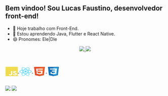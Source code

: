 ## Bem vindoo! Sou Lucas Faustino, desenvolvedor front-end!
- 🔭 Hoje trabalho com Front-End.
- 🌱 Estou aprendendo Java, Flutter e React Native.
- 😄 Pronomes: Ele|Dle
<div align="center">
  <a href="https://github.com/LucasFaustino10">
  <img height="140em" src="https://github-readme-stats.vercel.app/api?username=LucasFaustino10&show_icons=true&theme=chartreuse-dark&include_all_commits=true&count_private=true"/>
  <img height="140em" src="https://github-readme-stats.vercel.app/api/top-langs/?username=LucasFaustino10&layout=compact&langs_count=7&theme=chartreuse-dark"/>
</div>

##

<div style="display: inline_block"><br>
  <img align="center" alt="Lucas-Js" height="30" width="40" src="https://raw.githubusercontent.com/devicons/devicon/master/icons/javascript/javascript-plain.svg">
  <img align="center" alt="Lucas-React" height="30" width="40" src="https://raw.githubusercontent.com/devicons/devicon/master/icons/react/react-original.svg">
  <img align="center" alt="Lucas-HTML" height="30" width="40" src="https://raw.githubusercontent.com/devicons/devicon/master/icons/html5/html5-original.svg">
  <img align="center" alt="Lucas-CSS" height="30" width="40" src="https://raw.githubusercontent.com/devicons/devicon/master/icons/css3/css3-original.svg">
</div>

##

<div> 

 <a href = "mailto:lucasatr27@gmail.com"><img src="https://img.shields.io/badge/-Gmail-%23333?style=for-the-badge&logo=gmail&logoColor=white" target="_blank"></a>
 <a href="https://www.linkedin.com/in/lucasfaustino27/" target="_blank"><img src="https://img.shields.io/badge/-LinkedIn-%230077B5?style=for-the-badge&logo=linkedin&logoColor=white" target="_blank"></a> 
</div>
